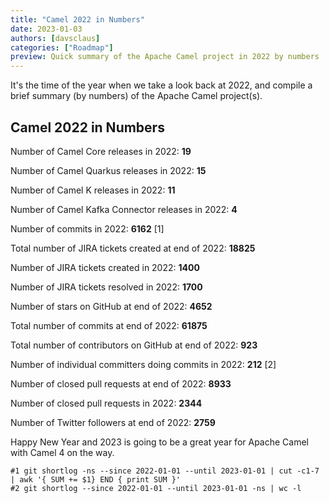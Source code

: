 ```yaml
---
title: "Camel 2022 in Numbers"
date: 2023-01-03
authors: [davsclaus]
categories: ["Roadmap"]
preview: Quick summary of the Apache Camel project in 2022 by numbers
---
```


It's the time of the year when we take a look back at 2022, and compile a brief summary (by numbers) of the Apache Camel project(s).

## Camel 2022 in Numbers

Number of Camel Core releases in 2022: **19**

Number of Camel Quarkus releases in 2022: **15**

Number of Camel K releases in 2022: **11**

Number of Camel Kafka Connector releases in 2022: **4**

Number of commits in 2022: **6162** [1]

Total number of JIRA tickets created at end of 2022: **18825**

Number of JIRA tickets created in 2022: **1400**

Number of JIRA tickets resolved in 2022: **1700**

Number of stars on GitHub at end of 2022: **4652**

Total number of commits at end of 2022: **61875**

Total number of contributors on GitHub at end of 2022: **923**

Number of individual committers doing commits in 2022: **212** [2]

Number of closed pull requests at end of 2022: **8933**

Number of closed pull requests in 2022: **2344**

Number of Twitter followers at end of 2022: **2759**

Happy New Year and 2023 is going to be a great year for Apache Camel with Camel 4 on the way. 

```
#1 git shortlog -ns --since 2022-01-01 --until 2023-01-01 | cut -c1-7 | awk '{ SUM += $1} END { print SUM }'
#2 git shortlog --since 2022-01-01 --until 2023-01-01 -ns | wc -l
```
